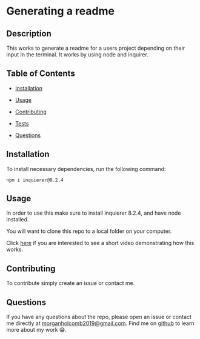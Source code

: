 
  # Generating a readme
 

  ## Description

  This works to generate a readme for a users project depending on their input in the terminal. It works by using node and inquirer. 
  
  ## Table of Contents
  

  * [Installation](#installation)
  
  * [Usage](#usage)

  * [Contributing](#contributing)

  * [Tests](#tests)

  * [Questions](#questions)

  ## Installation

  To install necessary dependencies, run the following command:

  ~~~
  npm i inquierer@8.2.4
  ~~~

  ## Usage
  In order to use this make sure to install inquierer 8.2.4, and have node installed.
  
  You will want to clone this repo to a local folder on your computer. 

  Click <a href="https://watch.screencastify.com/v/MMGlF59zakC2taNiVfpF" target="_blank">here</a> if you are interested to see a short video demonstrating how this works. 

  
  ## Contributing

  To contribute simply create an issue or contact me. 

  ## Questions
  
 If you have any questions about the repo, please open an issue or contact me directly at morganholcomb2019@gmail.com. Find me on <a href="https://github.com/morgan1317" target="_blank">github</a> to learn more about my work  😁.

